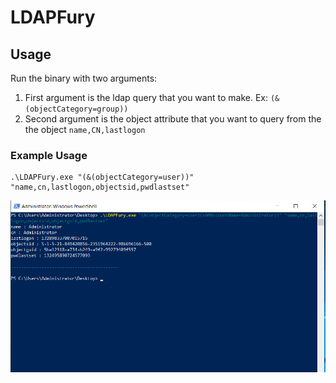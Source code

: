 # LDAPFury

## Usage

Run the binary with two arguments:

1) First argument is the ldap query that you want to make. Ex: `(&(objectCategory=group))`
2) Second argument is the object attribute that you want to query from the the object `name,CN,lastlogon`

### Example Usage

```
.\LDAPFury.exe "(&(objectCategory=user))" "name,cn,lastlogon,objectsid,pwdlastset"
```

![](Pictures/making_ldap_queries.png)
